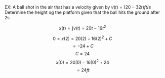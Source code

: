 

EX: A ball shot in the air that has a velocity given by $v(t) = (20 -32t) ft/s$ Determine the height og the platform given that the ball hits the ground after 2s

$$x(t) = \int v(t) = 20t -16t^2$$

$$0 = x(2) = 20(2) -16(2)^{2}+ C $$
$$ = -24 +C$$$$C = 24$$$$x(0) = 20(0) -16(0)^{2}+ 24$$
$$ = 24ft$$
